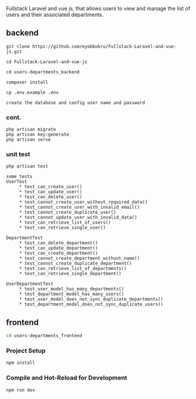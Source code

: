 Fullstack Laravel and vue js, that allows users to view and manage the list of users and their associated departments.

## backend

```
git clone https://github.com/eyobbokru/Fullstack-Laravel-and-vue-js.git

cd Fullstack-Laravel-and-vue-js

cd users-departments_backend

composer install

cp .env.example .env

create the database and config user name and password

```

### cont.

```
php artisan migrate
php artisan key:generate
php artisan serve
```

### unit test

```
php artisan test

some tests
UserTest
     * test_can_create_user()
     * test_can_update_user()
     * test_can_delete_user()
     * test_cannot_create_user_without_required_data()
     * test_cannot_create_user_with_invalid_email()
     * test_cannot_create_duplicate_user()
     * test_cannot_update_user_with_invalid_data()
     * test_can_retrieve_list_of_users()
     * test_can_retrieve_single_user()

DepartmentTest
     * test_can_delete_department()
     * test_can_update_department()
     * test_can_create_department()
     * test_cannot_create_department_without_name()
     * test_cannot_create_duplicate_department()
     * test_can_retrieve_list_of_departments()
     * test_can_retrieve_single_department()

UserDepartmentTest
     * test_user_model_has_many_departments()
     * test_department_model_has_many_users()
     * test_user_model_does_not_sync_duplicate_departments()
     * test_department_model_does_not_sync_duplicate_users()
```

## frontend

```sh
cd users-departments_frontend
```

### Project Setup

```sh
npm install
```

### Compile and Hot-Reload for Development

```sh
npm run dev
```
